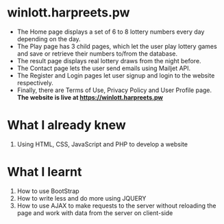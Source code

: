 # winlott.harpreets.pw
- The Home page displays a set of 6 to 8 lottery numbers every day depending on the day.
- The Play page has 3 child pages, which let the user play lottery games and save or retrieve their numbers to/from the database.
- The result page displays real lottery draws from the night before.
- The Contact page lets the user send emails using Mailjet API.
- The Register and Login pages let user signup and login to the website respectively.
- Finally, there are Terms of Use, Privacy Policy and User Profile page.  
**The website is live at https://winlott.harpreets.pw**

# What I already knew
1. Using HTML, CSS, JavaScript and PHP to develop a website

# What I learnt
1. How to use BootStrap
2. How to write less and do more using JQUERY
3. How to use AJAX to make requests to the server without reloading the page and work with data from the server on client-side
